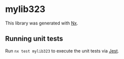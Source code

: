 # mylib323

This library was generated with [Nx](https://nx.dev).

## Running unit tests

Run `nx test mylib323` to execute the unit tests via [Jest](https://jestjs.io).
